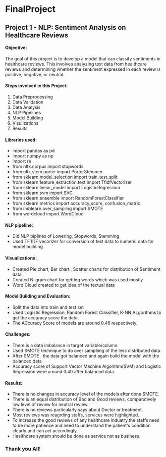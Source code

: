 # FinalProject 
## Project 1 - NLP: Sentiment Analysis on Healthcare Reviews
#### Objective:
  The goal of this project is to develop a model that can classify sentiments in healthcare reviews. This involves analyzing text data from healthcare reviews and determining whether the sentiment expressed in each review is positive, negative, or neutral.

#### Steps involved in this Project:
1. Data Preprocessing
2.  Data Validation
3.  Data Analysis
4.  NLP Pipelines
5.  Model Building
6.  Visulizations
7.  Results

#### Libraries used:
- import pandas as pd
- import numpy as np
- import re
- from nltk.corpus import stopwords
- from nltk.stem.porter import PorterStemmer
- from sklearn.model_selection import train_test_split
- from sklearn.feature_extraction.text import TfidfVectorizer
- from sklearn.linear_model import LogisticRegression
- from sklearn.svm import SVC
- from sklearn.ensemble import RandomForestClassifier
- from sklearn.metrics import accuracy_score, confusion_matrix
- from imblearn.over_sampling import SMOTE
- from wordcloud import WordCloud

#### NLP pipeline:
- Did NLP piplines of Lowering, Stopwords, Stemming
- Used TF IDF vecorizer for conversion of text data to numeric data for model building

#### Visualizations :

- Created  Pie chart, Bar chart , Scatter charts  for distribution of Sentiment data
- Created N-gram chart for getting words which was used mostly
- Word Cloud created to get idea of the textual data

#### Model Building and Evaluation:

- Split the data into train and test set
- Used Logistic Regression, Random Forest Classifier, K-NN ALgorithms to get the accuracy score the data.
- The ACcuracy Score of models are around 0.46 respectively.

#### Challenges:

- There is a data imbalance in target variable/column
- Used SMOTE technique to do over samplimg of the less distributed data.
- After SMOTE , the data got balanced and again build the model with the balanced data
- Accuracy score of Support Vector Machine Algorithm(SVM) and Logistic Regression were around 0.40 after balanced data.

#### Results:
- There is no changes in accuracy level of the models after done SMOTE.
- There is an equal distribution of Bad and Good reviews, comparatively low level of review for neutral review.
- There is no reviews particularly says about Doctor or treatment.
- Most reviews was reagrding staffs, services were highlighted.
- To increase the good reviews of any healthcare induatry,the staffs need to be more patience and need to understand the 
  patient's condition clearly and can act accordingly.
- Healthcare system should be done as service not as business.
  
### Thank you All!
